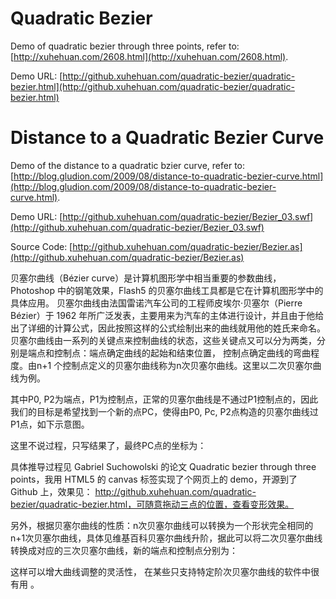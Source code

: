 # Quadratic Bezier

Demo of quadratic bezier through three points, refer to: [http://xuhehuan.com/2608.html](http://xuhehuan.com/2608.html).

Demo URL: [http://github.xuhehuan.com/quadratic-bezier/quadratic-bezier.html](http://github.xuhehuan.com/quadratic-bezier/quadratic-bezier.html)

# Distance to a Quadratic Bezier Curve

Demo of the distance to a quadratic bzier curve, refer to: [http://blog.gludion.com/2009/08/distance-to-quadratic-bezier-curve.html](http://blog.gludion.com/2009/08/distance-to-quadratic-bezier-curve.html).

Demo URL: [http://github.xuhehuan.com/quadratic-bezier/Bezier_03.swf](http://github.xuhehuan.com/quadratic-bezier/Bezier_03.swf)

Source Code: [http://github.xuhehuan.com/quadratic-bezier/Bezier.as](http://github.xuhehuan.com/quadratic-bezier/Bezier.as)


贝塞尔曲线（Bézier curve）是计算机图形学中相当重要的参数曲线，Photoshop 中的钢笔效果，Flash5 的贝塞尔曲线工具都是它在计算机图形学中的具体应用。 贝塞尔曲线由法国雷诺汽车公司的工程师皮埃尔·贝塞尔（Pierre Bézier）于 1962 年所广泛发表，主要用来为汽车的主体进行设计，并且由于他给出了详细的计算公式，因此按照这样的公式绘制出来的曲线就用他的姓氏来命名。贝塞尔曲线由一系列的关键点来控制曲线的状态，这些关键点又可以分为两类，分别是端点和控制点：端点确定曲线的起始和结束位置， 控制点确定曲线的弯曲程度。由n+1 个控制点定义的贝塞尔曲线称为n次贝塞尔曲线。这里以二次贝塞尔曲线为例。

其中P0, P2为端点，P1为控制点，正常的贝塞尔曲线是不通过P1控制点的，因此我们的目标是希望找到一个新的点PC，使得由P0, Pc, P2点构造的贝塞尔曲线过P1点，如下示意图。

这里不说过程，只写结果了，最终PC点的坐标为：

具体推导过程见 Gabriel Suchowolski 的论文 Quadratic bezier through three points，我用 HTML5 的 canvas 标签实现了个网页上的 demo，开源到了 Github 上，效果见： http://github.xuhehuan.com/quadratic-bezier/quadratic-bezier.html，可随意拖动三点的位置，查看变形效果。

另外，根据贝塞尔曲线的性质：n次贝塞尔曲线可以转换为一个形状完全相同的n+1次贝塞尔曲线，具体见维基百科贝塞尔曲线升阶，据此可以将二次贝塞尔曲线转换成对应的三次贝塞尔曲线，新的端点和控制点分别为：

这样可以增大曲线调整的灵活性， 在某些只支持特定阶次贝塞尔曲线的软件中很有用 。
